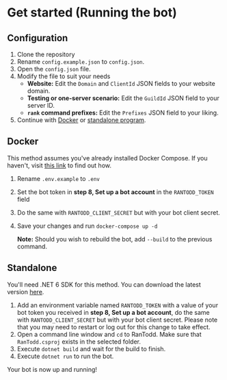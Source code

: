 # Get started (Running the bot)

## Configuration
1. Clone the repository
2. Rename `config.example.json` to `config.json`.
3. Open the `config.json` file.
4. Modify the file to suit your needs
   - **Website:** Edit the `Domain` and `ClientId` JSON fields to your website domain.
   - **Testing or one-server scenario:** Edit the `GuildId` JSON field to your server ID.
   - **`rank` command prefixes:** Edit the `Prefixes` JSON field to your liking.
5. Continue with [Docker](#docker) or [standalone program](#standalone).

## Docker
This method assumes you've already installed Docker Compose. If you haven't, visit [this link](https://docs.docker.com/compose/install/#install-compose) to find out how.

1. Rename `.env.example` to `.env`
2. Set the bot token in **step 8, Set up a bot account** in the `RANTODD_TOKEN` field
3. Do the same with `RANTODD_CLIENT_SECRET` but with your bot client secret.
4. Save your changes and run `docker-compose up -d`
   
   **Note:** Should you wish to rebuild the bot, add `--build` to the previous command.

## Standalone
You'll need .NET 6 SDK for this method. You can download the latest version [here](https://dotnet.microsoft.com/download/dotnet/6.0).

1. Add an environment variable named `RANTODD_TOKEN` with a value of your bot token you received in **step 8, Set up a bot account**, do the same with `RANTODD_CLIENT_SECRET` but with your bot client secret.
   Please note that you may need to restart or log out for this change to take effect.
2. Open a command line window and `cd` to RanTodd. Make sure that `RanTodd.csproj` exists in the selected folder.
3. Execute `dotnet build` and wait for the build to finish.
4. Execute `dotnet run` to run the bot.

Your bot is now up and running!
